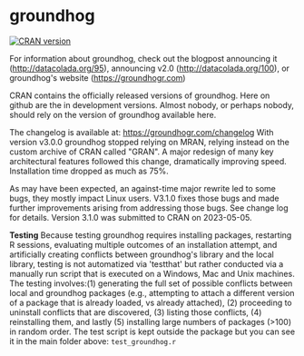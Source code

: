 
<!-- README.md is generated from README.Rmd. Please edit that file -->

# groundhog

<!-- badges: start -->

[![CRAN
version](https://www.r-pkg.org/badges/version-ago/groundhog)](https://cran.r-project.org/package=groundhog)
<!-- badges: end -->

For information about groundhog, check out the blogpost announcing it (http://datacolada.org/95), announcing v2.0 (http://datacolada.org/100),  or groundhog's website (https://groundhogr.com)

CRAN contains the officially released versions of groundhog. Here on github are the in development versions.  Almost nobody, or perhaps nobody, should rely on the version of groundhog available here.

The changelog is available at: https://groundhogr.com/changelog
With version v3.0.0 groundhog stopped relying on MRAN, relying instead on the custom archive of CRAN called "GRAN".
A major redesign of many key architectural features followed this change, dramatically improving speed. Installation time dropped as much as 75%.

As may have been expected, an against-time major rewrite led to some bugs, they mostly impact Linux users. 
V3.1.0 fixes those bugs and made further improvements arising from addressing those bugs. See change log for details. Version 3.1.0 was submitted to CRAN on 2023-05-05.

**Testing**
Because testing groundhog requires installing packages, restarting R sessions, evaluating multiple outcomes of an installation attempt, and artificially creating conflicts between groundhog's library and the local library, testing is not automatized via 'testthat' but rather conducted via a manually run script that is executed on a Windows, Mac and Unix machines. The testing involves:(1) generating the full set of possible conflicts between local and groundhog packages (e.g., attempting to attach a different version of a package that is already loaded, vs already attached), (2) proceeding to uninstall conflicts that are discovered, (3) listing those conflicts, (4) reinstalling them, and lastly (5) installing large numbers of packages (>100) in random order. The test script is kept outside the package but you can see it in the main folder above: `test_groundhog.r`
